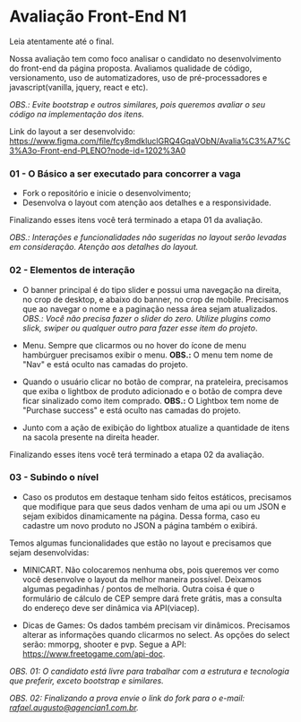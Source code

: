 # Avaliação Front-End N1 #

Leia atentamente até o final.

Nossa avaliação tem como foco analisar o candidato no desenvolvimento do front-end da página proposta.
Avaliamos qualidade de código, versionamento, uso de automatizadores, uso de pré-processadores e javascript(vanilla, jquery, react e etc).

*OBS.: Evite bootstrap e outros similares, pois queremos avaliar o seu código na implementação dos itens.*

Link do layout a ser desenvolvido: 
https://www.figma.com/file/fcy8mdkluclGRQ4GqaVObN/Avalia%C3%A7%C3%A3o-Front-end-PLENO?node-id=1202%3A0

### 01 - O Básico a ser executado para concorrer a vaga ###
* Fork o repositório e inicie o desenvolvimento;
* Desenvolva o layout com atenção aos detalhes e a responsividade.

Finalizando esses itens você terá terminado a etapa 01 da avaliação.

*OBS.: Interações e funcionalidades não sugeridas no layout serão levadas em consideração. Atenção aos detalhes do layout.*

### 02 - Elementos de interação ###
* O banner principal é do tipo slider e possui uma navegação na direita, no crop de desktop, e abaixo do banner, no crop de mobile. Precisamos que ao navegar o nome e a paginação nessa área sejam atualizados. *OBS.: Você não precisa fazer o slider do zero. Utilize plugins como slick, swiper ou qualquer outro para fazer esse item do projeto*.

* Menu. Sempre que clicarmos ou no hover do ícone de menu hambúrguer precisamos exibir o menu. **OBS.:** O menu tem nome de "Nav" e está oculto nas camadas do projeto.

* Quando o usuário clicar no botão de comprar, na prateleira, precisamos que exiba o lightbox de produto adicionado e o botão de compra deve ficar sinalizado como item comprado. **OBS.:** O Lightbox tem nome de "Purchase success" e está oculto nas camadas do projeto.

* Junto com a ação de exibição do lightbox atualize a quantidade de itens na sacola presente na direita header.

Finalizando esses itens você terá terminado a etapa 02 da avaliação.

### 03 - Subindo o nível ###
* Caso os produtos em destaque tenham sido feitos estáticos, precisamos que modifique para que seus dados venham de uma api ou um JSON e sejam exibidos dinamicamente na página. Dessa forma, caso eu cadastre um novo produto no JSON a página também o exibirá.

Temos algumas funcionalidades que estão no layout e precisamos que sejam desenvolvidas:
* MINICART. Não colocaremos nenhuma obs, pois queremos ver como você desenvolve o layout da melhor maneira possível. Deixamos algumas pegadinhas / pontos de melhoria. Outra coisa é que o formulário de cálculo de CEP sempre dará frete grátis, mas a consulta do endereço deve ser dinâmica via API(viacep).

* Dicas de Games: Os dados também precisam vir dinâmicos. Precisamos alterar as informações quando clicarmos no select. As opções do select serão: mmorpg, shooter e pvp. Segue a API: https://www.freetogame.com/api-doc.

*OBS. 01: O candidato está livre para trabalhar com a estrutura e tecnologia que preferir, exceto bootstrap e similares.*

*OBS. 02: Finalizando a prova envie o link do fork para o e-mail: rafael.augusto@agencian1.com.br.*
